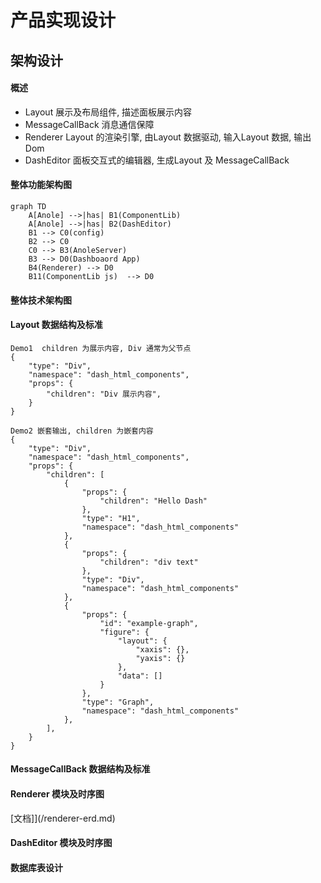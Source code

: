 # 产品实现设计
## 架构设计

#### 概述
* Layout 展示及布局组件, 描述面板展示内容
* MessageCallBack 消息通信保障
* Renderer Layout 的渲染引擎, 由Layout 数据驱动, 输入Layout 数据, 输出Dom
* DashEditor 面板交互式的编辑器, 生成Layout 及 MessageCallBack 


#### 整体功能架构图

```mermaid
graph TD
    A[Anole] -->|has| B1(ComponentLib)
    A[Anole] -->|has| B2(DashEditor)
    B1 --> C0(config)
    B2 --> C0
    C0 --> B3(AnoleServer)
    B3 --> D0(Dashboaord App)
    B4(Renderer) --> D0
    B11(ComponentLib js)  --> D0 

```

#### 整体技术架构图
#### Layout 数据结构及标准


```
Demo1  children 为展示内容, Div 通常为父节点
{
    "type": "Div",
    "namespace": "dash_html_components",
    "props": {
        "children": "Div 展示内容",
    }
}

Demo2 嵌套输出, children 为嵌套内容
{
    "type": "Div",
    "namespace": "dash_html_components",
    "props": {
        "children": [
            {
                "props": {
                    "children": "Hello Dash"
                },
                "type": "H1",
                "namespace": "dash_html_components"
            },
            {
                "props": {
                    "children": "div text"
                },
                "type": "Div",
                "namespace": "dash_html_components"
            },
            {
                "props": {
                    "id": "example-graph",
                    "figure": {
                        "layout": {
                            "xaxis": {},
                            "yaxis": {}
                        },
                        "data": []
                    }
                },
                "type": "Graph",
                "namespace": "dash_html_components"
            },
        ],
    }
}
```


#### MessageCallBack 数据结构及标准
#### Renderer 模块及时序图

[文档]](/renderer-erd.md)

#### DashEditor 模块及时序图
#### 数据库表设计

 





